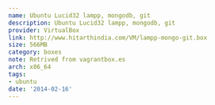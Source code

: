 ```yaml
---
name: Ubuntu Lucid32 lampp, mongodb, git
description: Ubuntu Lucid32 lampp, mongodb, git
provider: VirtualBox
link: http://www.hitarthindia.com/VM/lampp-mongo-git.box
size: 566MB
category: boxes
note: Retrived from vagrantbox.es
arch: x86_64
tags:
- ubuntu
date: '2014-02-16'
---
```

